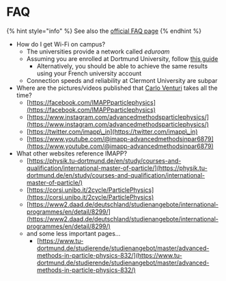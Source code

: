 # FAQ

{% hint style="info" %}
See also the [official FAQ page](https://imapp.eu/imapp/faq/)
{% endhint %}

* How do I get Wi-Fi on campus?
  * The universities provide a network called _eduroam_
  * Assuming you are enrolled at Dortmund University, follow [this guide](https://service.tu-dortmund.de/en/anleitungen-wlan)
    * Alternatively, you should be able to achieve the same results using your French university account
  * Connection speeds and reliability at Clermont University are subpar
* Where are the pictures/videos published that [Carlo Venturi](People.md) takes all the time?
  * [https://facebook.com/IMAPPparticlephysics](https://facebook.com/IMAPPparticlephysics)
  * [https://www.instagram.com/advancedmethodsparticlephysics/](https://www.instagram.com/advancedmethodsparticlephysics/)
  * [https://twitter.com/imapp\_in](https://twitter.com/imapp\_in)
  * [https://www.youtube.com/@imapp-advancedmethodsinpar6879](https://www.youtube.com/@imapp-advancedmethodsinpar6879)
* What other websites reference IMAPP?
  * [https://physik.tu-dortmund.de/en/study/courses-and-qualification/international-master-of-particle/](https://physik.tu-dortmund.de/en/study/courses-and-qualification/international-master-of-particle/)
  * [https://corsi.unibo.it/2cycle/ParticlePhysics](https://corsi.unibo.it/2cycle/ParticlePhysics)
  * [https://www2.daad.de/deutschland/studienangebote/international-programmes/en/detail/8299/](https://www2.daad.de/deutschland/studienangebote/international-programmes/en/detail/8299/)
  * and some less important pages…
    * [https://www.tu-dortmund.de/studierende/studienangebot/master/advanced-methods-in-particle-physics-832/](https://www.tu-dortmund.de/studierende/studienangebot/master/advanced-methods-in-particle-physics-832/)

